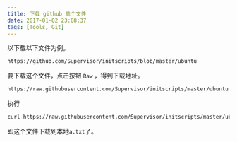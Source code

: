 ```yaml
---
title: 下载 github 单个文件
date: 2017-01-02 23:08:37
tags: [Tools, Git]
---
```


以下载以下文件为例。

```sh
https://github.com/Supervisor/initscripts/blob/master/ubuntu
```
 
要下载这个文件，点击按钮 `Raw` ，得到下载地址。

```sh
https://raw.githubusercontent.com/Supervisor/initscripts/master/ubuntu
```

执行 

```sh
curl https://raw.githubusercontent.com/Supervisor/initscripts/master/ubuntu > a.txt
```

即这个文件下载到本地`a.txt`了。